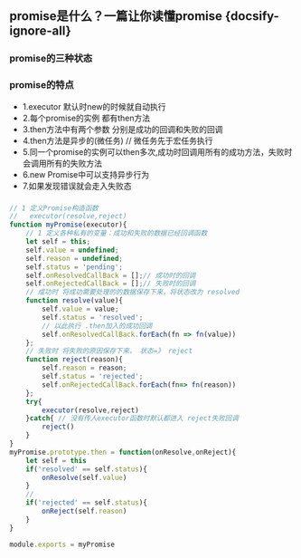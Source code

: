 ## promise是什么？一篇让你读懂promise {docsify-ignore-all}
### promise的三种状态
### promise的特点
* 1.executor 默认时new的时候就自动执行
* 2.每个promise的实例 都有then方法 
* 3.then方法中有两个参数 分别是成功的回调和失败的回调
* 4.then方法是异步的(微任务) // 微任务先于宏任务执行
* 5.同一个promise的实例可以then多次,成功时回调用所有的成功方法，失败时会调用所有的失败方法
* 6.new Promise中可以支持异步行为
* 7.如果发现错误就会走入失败态

### 

````javascript
// 1 定义Promise构造函数
//   executor(resolve,reject)
function myPromise(executor){
    // 1 定义各种私有的变量：成功和失败的数据已经回调函数 
    let self = this;
    self.value = undefined;
    self.reason = undefined;
    self.status = 'pending';
    self.onResolvedCallBack = [];// 成功时的回调
    self.onRejectedCallBack = [];// 失败时的回调
    // 成功时 将成功需要处理的的数据保存下来，将状态改为 resolved
    function resolve(value){
        self.value = value;
        self.status = 'resolved';
        // 以此执行 .then加入的成功回调
        self.onResolvedCallBack.forEach(fn => fn(value))
    };
    // 失败时 将失败的原因保存下来， 状态=》 reject
    function reject(reason){
        self.reason = reason;
        self.status = 'rejected';
        self.onRejectedCallBack.forEach(fn=> fn(reason))
    };
    try{
        executor(resolve,reject)
    }catch{ // 没有传人executor函数时默认都进入 reject失败回调
        reject()
    }
}
myPromise.prototype.then = function(onResolve,onReject){
    let self = this
    if('resolved' == self.status){
        onResolve(self.value)
    }
    // 
    if('rejected' == self.status){
        onReject(self.reason)
    }
}

module.exports = myPromise


````




